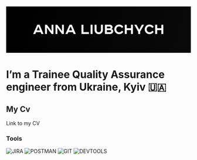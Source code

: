 [![Header](https://github.com/Pandaishere/Pandaishere/blob/main/assets/GitHub%20cover%20-%206.png)](https://www.linkedin.com/in/anna-liubchych-732a42241/)

# I’m a Trainee Quality Assurance engineer from Ukraine, Kyiv 🇺🇦

## My Cv
Link to my CV

### Tools
![JIRA](https://img.shields.io/badge/-JIRA-626961?style=flat-square&logo=Jira&logoColor=39f) ![POSTMAN](https://img.shields.io/badge/-POSTMAN-626961?style=flat-square&logo=Postman&logoColor=f63) ![GIT](https://img.shields.io/badge/-GIT-626961?style=flat-square&logo=Git&logoColor=000000) ![DEVTOOLS](https://img.shields.io/badge/-DEVTOOLS-626961?style=flat-square&logo=googlechrome&logoColor=3b85ff)